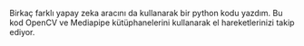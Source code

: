 Birkaç farklı yapay zeka aracını da kullanarak bir python kodu yazdım. Bu kod OpenCV ve Mediapipe kütüphanelerini kullanarak el hareketlerinizi takip ediyor. 
